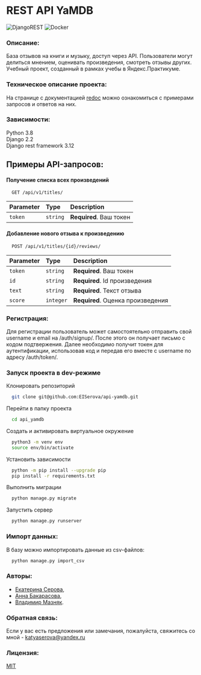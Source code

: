
# REST API YaMDB
![DjangoREST](https://img.shields.io/badge/DJANGO-REST-ff1709?style=for-the-badge&logo=django&logoColor=white&color=ff1709&labelColor=gray) ![Docker](https://img.shields.io/badge/docker-%230db7ed.svg?style=for-the-badge&logo=docker&logoColor=white)

### Описание:
База отзывов на книги и музыку, доступ через API. Пользователи могут делиться мнением, оценивать произведения, смотреть отзывы других. 
Учебный проект, созданный в рамках учебы в Яндекс.Практикуме.

### Техническое описание проекта:
На странице с документацией [redoc](http://127.0.0.1:8000/redoc/) можно ознакомиться с примерами запросов и ответов на них.

### Зависимости:
Python 3.8  
Django 2.2  
Django rest framework 3.12

## Примеры API-запросов:

#### Получение списка всех произведений

```http
  GET /api/v1/titles/
```

| Parameter | Type     | Description                |
| :-------- | :------- | :------------------------- |
| `token`   | `string` | **Required**. Ваш токен    |

#### Добавление нового отзыва к произведению

```http
  POST /api/v1/titles/{id}/reviews/
```

| Parameter | Type     | Description                       |
| :-------- | :------- | :-------------------------------- |
| `token`   | `string` | **Required**. Ваш токен           |
| `id`      | `string` | **Required**. Id произведения     |
| `text`    | `string` | **Required**. Текст отзыва        |
| `score`   | `integer` | **Required**. Оценка произведения |


### Регистрация:
Для регистрации пользователь может самостоятельно отправить свой username и email на /auth/signup/. После этого он получает письмо с кодом подтвержения. Далее необходимо получит токен для аутентификации, использовав код и передав его вместе с username по адресу /auth/token/.

### Запуск проекта в dev-режиме

Клонировать репозиторий

```bash
  git clone git@github.com:EISerova/api-yamdb.git
```

Перейти в папку проекта

```bash
  cd api_yamdb
```

Создать и активировать виртуальное окружение

```bash
  python3 -m venv env
  source env/bin/activate
```

Установить зависимости

```bash
  python -m pip install --upgrade pip
  pip install -r requirements.txt
```

Выполнить миграции

```bash
  python manage.py migrate
```

Запустить сервер

```bash
  python manage.py runserver
```

### Импорт данных:
В базу можно импортировать данные из csv-файлов:
```bash
  python manage.py import_csv
```

### Авторы: 
- [Екатерина Серова](https://github.com/EISerova/),
- [Анна Бакарасова](https://github.com/Bakarasik),
- [Владимир Мазняк](https://github.com/Cognitoid).

### Обратная связь:
Если у вас есть предложения или замечания, пожалуйста, свяжитесь со мной - katyaserova@yandex.ru

### Лицензия:
[MIT](https://choosealicense.com/licenses/mit/)